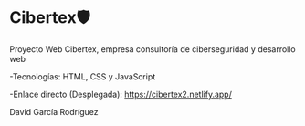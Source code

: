 # Cibertex🛡
Proyecto Web Cibertex, empresa consultoría de ciberseguridad y desarrollo web

-Tecnologías: HTML, CSS y JavaScript

-Enlace directo (Desplegada): https://cibertex2.netlify.app/

David García Rodríguez
